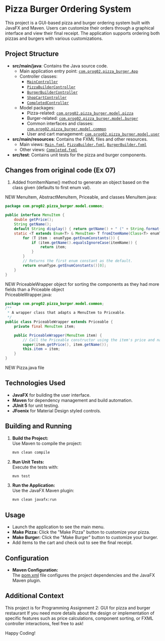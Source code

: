 # Pizza Burger Ordering System

This project is a GUI-based pizza and burger ordering system built with JavaFX and Maven. Users can customize their orders through a graphical interface and view their final receipt. The application supports ordering both pizzas and burgers with various customizations.

## Project Structure

- **src/main/java**: Contains the Java source code.
  - Main application entry point: [`com.prog02.pizza_burger.App`](src/main/java/com/prog02/pizza_burger/App.java)
  - Controller classes:
    - [`MainController`](src/main/java/com/prog02/pizza_burger/MainController.java)
    - [`PizzaBuilderController`](src/main/java/com/prog02/pizza_burger/PizzaBuilderController.java)
    - [`BurgerBuilderController`](src/main/java/com/prog02/pizza_burger/BurgerBuilderController.java)
    - [`ShopCartController`](src/main/java/com/prog02/pizza_burger/ShopCartController.java)
    - [`CompletedController`](src/main/java/com/prog02/pizza_burger/CompletedController.java)
  - Model packages:
    - Pizza-related: [`com.prog02.pizza_burger.model.pizza`](src/main/java/com/prog02/pizza_burger/model/pizza)
    - Burger-related: [`com.prog02.pizza_burger.model.burger`](src/main/java/com/prog02/pizza_burger/model/burger)
    - Common interfaces and classes: [`com.prog02.pizza_burger.model.common`](src/main/java/com/prog02/pizza_burger/model/common)
    - User and cart management: [`com.prog02.pizza_burger.model.user`](src/main/java/com/prog02/pizza_burger/model/user)
- **src/main/resources**: Contains the FXML files and other resources.
  - Main views: [`Main.fxml`](src/main/resources/com/prog02/pizza_burger/Main.fxml), [`PizzaBuilder.fxml`](src/main/resources/com/prog02/pizza_burger/PizzaBuilder.fxml), [`BurgerBuilder.fxml`](src/main/resources/com/prog02/pizza_burger/BurgerBuilder.fxml)
  - Other views: [`Completed.fxml`](src/main/resources/com/prog02/pizza_burger/Completed.fxml)
- **src/test**: Contains unit tests for the pizza and burger components.

## Changes from original code (Ex 07)
1. Added fromItemName() method to generate an object based on the class given (defaults to first enum val).

NEW MenuItem, AbstractMenuItem, Priceable, and classes
MenuItem.java:
```java
package com.prog02.pizza_burger.model.common;
    
public interface MenuItem {
    double getPrice();
    String getName();
    default String display() { return getName() + " (" + String.format("%.2f",getPrice()) + ")"; }
    static <T extends Enum<T> & MenuItem> T fromItemName(Class<T> enumType, String itemName) {
        for (T item : enumType.getEnumConstants()) {
            if (item.getName().equalsIgnoreCase(itemName)) {
                return item;
            }
        }
        // Returns the first enum constant as the default.
        return enumType.getEnumConstants()[0];
    }
}
```

NEW PriceableWrapper object for sorting the components as they had more fields than a Priceable object  
PriceableWrapper.java:
```java
package com.prog02.pizza_burger.model.common;
/**
 * A wrapper class that adapts a MenuItem to Priceable.
 */
public class PriceableWrapper extends Priceable {
    private final MenuItem item;

    public PriceableWrapper(MenuItem item) {
        // Call the Priceable constructor using the item's price and name.
        super(item.getPrice(), item.getName());
        this.item = item;
    }
}
```

NEW Pizza.java file
## Technologies Used

- **JavaFX** for building the user interface.
- **Maven** for dependency management and build automation.
- **JUnit 5** for unit testing.
- **JFoenix** for Material Design styled controls.

## Building and Running

1. **Build the Project:**  
   Use Maven to compile the project:
   ```sh
   mvn clean compile
   ```

2. **Run Unit Tests:**  
   Execute the tests with:
   ```sh
   mvn test
   ```

3. **Run the Application:**  
   Use the JavaFX Maven plugin:
   ```sh
   mvn clean javafx:run
   ```

## Usage

- Launch the application to see the main menu.
- **Make Pizza:** Click the "Make Pizza" button to customize your pizza.
- **Make Burger:** Click the "Make Burger" button to customize your burger.
- Add items to the cart and check out to see the final receipt.

## Configuration

- **Maven Configuration:**  
  The [pom.xml](pom.xml) file configures the project dependencies and the JavaFX Maven plugin.


## Additional Context

This project is for Programming Assignment 2: GUI for pizza and burger restaurant
If you need more details about the design or implementation of specific features such as price calculations, component sorting, or FXML controller interactions, feel free to ask!

Happy Coding!